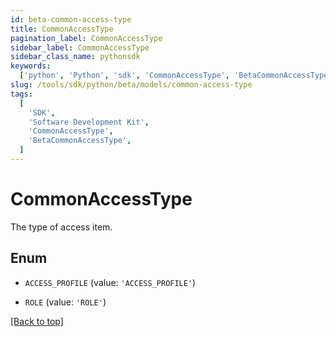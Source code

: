 ```yaml
---
id: beta-common-access-type
title: CommonAccessType
pagination_label: CommonAccessType
sidebar_label: CommonAccessType
sidebar_class_name: pythonsdk
keywords:
  ['python', 'Python', 'sdk', 'CommonAccessType', 'BetaCommonAccessType']
slug: /tools/sdk/python/beta/models/common-access-type
tags:
  [
    'SDK',
    'Software Development Kit',
    'CommonAccessType',
    'BetaCommonAccessType',
  ]
---
```


# CommonAccessType

The type of access item.

## Enum

- `ACCESS_PROFILE` (value: `'ACCESS_PROFILE'`)

- `ROLE` (value: `'ROLE'`)

[[Back to top]](#)
